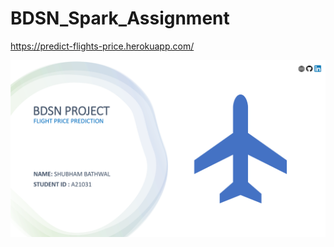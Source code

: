 # BDSN_Spark_Assignment
https://predict-flights-price.herokuapp.com/

![Alt text](https://raw.githubusercontent.com/sbathwal1999/BDSN_Spark_Assignment/main/BDSN_Project.png?raw=true "BDSN Project")
